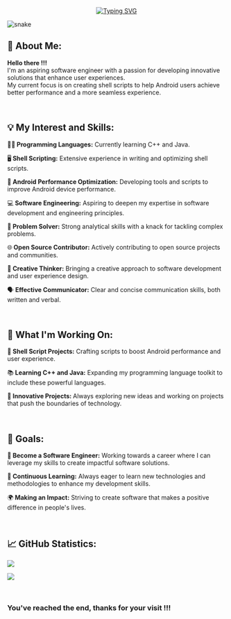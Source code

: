 <div align="center">
<a href="https://git.io/typing-svg">
<img src="https://readme-typing-svg.demolab.com?font=Agency+FB&size=26&weight=400&duration=5000&pause=1000&color=F7F7F7&center=true&vCenter=true&random=true&width=300&height=80&lines=Thanks+for+visiting+my+profile+!!!;I'm+always+learning...;Are+you+a+developer+too+%3F;Wanna+see+what+I've+been+working+on+%3F;Feels+so+good+when+stuff+just+works+!!!;Care+to+take+a+look+around+?" alt="Typing SVG" />
</a>
</div>


![snake](https://github.com/user-attachments/assets/39d68c8c-60a8-4fa7-bd5b-d5b682c1bb57)


<h2>🌟 About Me: </h2> 
<p><b>Hello there !!!</b></br>
I'm an aspiring software engineer with a passion for developing innovative solutions that enhance user experiences. </br>
My current focus is on creating shell scripts to help Android users achieve better performance and a more seamless experience.</p>
</br>

<h2>💡 My Interest and Skills: </h2>
<p>👨‍💻<b> Programming Languages:</b> Currently learning C++ and Java.</p>
<p>🖥️<b> Shell Scripting:</b> Extensive experience in writing and optimizing shell scripts. </p>
<p>📱<b> Android Performance Optimization:</b> Developing tools and scripts to improve Android device performance. </p>
<p>💻<b> Software Engineering:</b> Aspiring to deepen my expertise in software development and engineering principles.</p>
<p>🧠<b> Problem Solver:</b> Strong analytical skills with a knack for tackling complex problems. </p>
<p>🌐<b> Open Source Contributor:</b> Actively contributing to open source projects and communities. </p>
<p>🎨<b> Creative Thinker:</b> Bringing a creative approach to software development and user experience design. </p>
<p>🗣️<b> Effective Communicator:</b> Clear and concise communication skills, both written and verbal. </p>
</br>

<h2>🔭 What I'm Working On: </h2>
<p>🔧<b> Shell Script Projects:</b> Crafting scripts to boost Android performance and user experience. </p>
<p>📚<b> Learning C++ and Java:</b> Expanding my programming language toolkit to include these powerful languages. </p>
<p>🚀<b> Innovative Projects: </b> Always exploring new ideas and working on projects that push the boundaries of technology. </p>
</br>

<h2>🎯 Goals: </h2>
<p>🎯<b> Become a Software Engineer:</b> Working towards a career where I can leverage my skills to create impactful software solutions. </p>
<p>🚀<b> Continuous Learning:</b> Always eager to learn new technologies and methodologies to enhance my development skills. </p>
<p>🌍<b> Making an Impact:</b> Striving to create software that makes a positive difference in people's lives. </p>
</br>

<h2>📈 GitHub Statistics: </h2>

![](https://github-readme-streak-stats.herokuapp.com/?user=droideverything&theme=dark&hide_border=false)

[![](https://visitcount.itsvg.in/api?id=droideverything&label=Profile%20Views%20Per%20Month&icon=5&pretty=false)](https://visitcount.itsvg.in)

</br>
<h3> You've reached the end, thanks for your visit !!! </h3>

<!---
DroidEverything/DroidEverything is a ✨ special ✨ repository because its `README.md` (this file) appears on your GitHub profile.
You can click the Preview link to take a look at your changes.

--->
